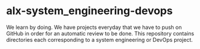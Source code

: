 # alx-system_engineering-devops
We learn by doing. We have projects everyday that we have to push on GitHub in order for an automatic review to be done. This repository contains directories each corresponding to a system engineering or DevOps project. 
